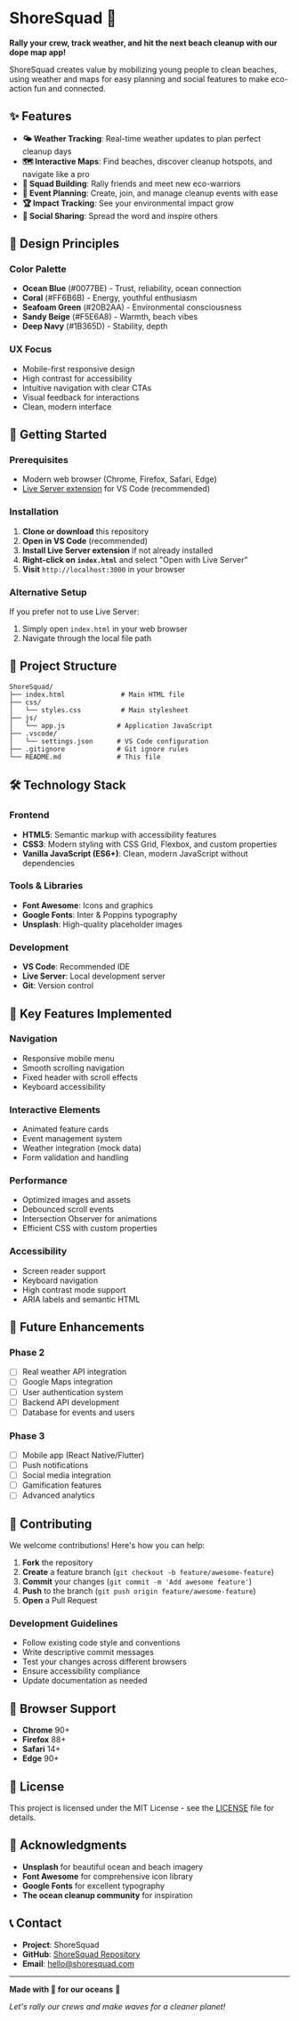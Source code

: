 # ShoreSquad 🌊

**Rally your crew, track weather, and hit the next beach cleanup with our dope map app!**

ShoreSquad creates value by mobilizing young people to clean beaches, using weather and maps for easy planning and social features to make eco-action fun and connected.

## ✨ Features

- **🌤️ Weather Tracking**: Real-time weather updates to plan perfect cleanup days
- **🗺️ Interactive Maps**: Find beaches, discover cleanup hotspots, and navigate like a pro
- **👥 Squad Building**: Rally friends and meet new eco-warriors
- **📅 Event Planning**: Create, join, and manage cleanup events with ease
- **🏆 Impact Tracking**: See your environmental impact grow
- **📱 Social Sharing**: Spread the word and inspire others

## 🎨 Design Principles

### Color Palette

- **Ocean Blue** (#0077BE) - Trust, reliability, ocean connection
- **Coral** (#FF6B6B) - Energy, youthful enthusiasm
- **Seafoam Green** (#20B2AA) - Environmental consciousness
- **Sandy Beige** (#F5E6A8) - Warmth, beach vibes
- **Deep Navy** (#1B365D) - Stability, depth

### UX Focus

- Mobile-first responsive design
- High contrast for accessibility
- Intuitive navigation with clear CTAs
- Visual feedback for interactions
- Clean, modern interface

## 🚀 Getting Started

### Prerequisites

- Modern web browser (Chrome, Firefox, Safari, Edge)
- [Live Server extension](https://marketplace.visualstudio.com/items?itemName=ritwickdey.LiveServer) for VS Code (recommended)

### Installation

1. **Clone or download** this repository
2. **Open in VS Code** (recommended)
3. **Install Live Server extension** if not already installed
4. **Right-click on `index.html`** and select "Open with Live Server"
5. **Visit** `http://localhost:3000` in your browser

### Alternative Setup

If you prefer not to use Live Server:

1. Simply open `index.html` in your web browser
2. Navigate through the local file path

## 📁 Project Structure

```
ShoreSquad/
├── index.html              # Main HTML file
├── css/
│   └── styles.css          # Main stylesheet
├── js/
│   └── app.js             # Application JavaScript
├── .vscode/
│   └── settings.json      # VS Code configuration
├── .gitignore             # Git ignore rules
└── README.md              # This file
```

## 🛠️ Technology Stack

### Frontend

- **HTML5**: Semantic markup with accessibility features
- **CSS3**: Modern styling with CSS Grid, Flexbox, and custom properties
- **Vanilla JavaScript (ES6+)**: Clean, modern JavaScript without dependencies

### Tools & Libraries

- **Font Awesome**: Icons and graphics
- **Google Fonts**: Inter & Poppins typography
- **Unsplash**: High-quality placeholder images

### Development

- **VS Code**: Recommended IDE
- **Live Server**: Local development server
- **Git**: Version control

## 🌟 Key Features Implemented

### Navigation

- Responsive mobile menu
- Smooth scrolling navigation
- Fixed header with scroll effects
- Keyboard accessibility

### Interactive Elements

- Animated feature cards
- Event management system
- Weather integration (mock data)
- Form validation and handling

### Performance

- Optimized images and assets
- Debounced scroll events
- Intersection Observer for animations
- Efficient CSS with custom properties

### Accessibility

- Screen reader support
- Keyboard navigation
- High contrast mode support
- ARIA labels and semantic HTML

## 🎯 Future Enhancements

### Phase 2

- [ ] Real weather API integration
- [ ] Google Maps integration
- [ ] User authentication system
- [ ] Backend API development
- [ ] Database for events and users

### Phase 3

- [ ] Mobile app (React Native/Flutter)
- [ ] Push notifications
- [ ] Social media integration
- [ ] Gamification features
- [ ] Advanced analytics

## 🤝 Contributing

We welcome contributions! Here's how you can help:

1. **Fork** the repository
2. **Create** a feature branch (`git checkout -b feature/awesome-feature`)
3. **Commit** your changes (`git commit -m 'Add awesome feature'`)
4. **Push** to the branch (`git push origin feature/awesome-feature`)
5. **Open** a Pull Request

### Development Guidelines

- Follow existing code style and conventions
- Write descriptive commit messages
- Test your changes across different browsers
- Ensure accessibility compliance
- Update documentation as needed

## 📱 Browser Support

- **Chrome** 90+
- **Firefox** 88+
- **Safari** 14+
- **Edge** 90+

## 📄 License

This project is licensed under the MIT License - see the [LICENSE](LICENSE) file for details.

## 🙏 Acknowledgments

- **Unsplash** for beautiful ocean and beach imagery
- **Font Awesome** for comprehensive icon library
- **Google Fonts** for excellent typography
- **The ocean cleanup community** for inspiration

## 📞 Contact

- **Project**: ShoreSquad
- **GitHub**: [ShoreSquad Repository](#)
- **Email**: hello@shoresquad.com

---

**Made with 💙 for our oceans** 🌊

_Let's rally our crews and make waves for a cleaner planet!_

